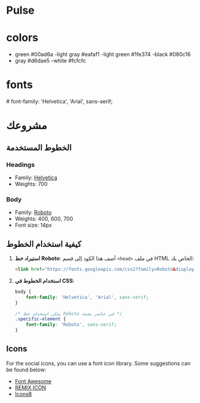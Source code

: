 # Pulse
# colors 
- green #00ad6a
-light gray #eafaf1
-light green #1fe374
-black #080c16
- gray #d6dae5
-white #fcfcfc
# fonts
<link href="https://fonts.googleapis.com/css2?family=Roboto&display=swap" rel="stylesheet">
# font-family: 'Helvetica', 'Arial', sans-serif;

# مشروعك

## الخطوط المستخدمة

### Headings
- Family: [Helvetica](https://fonts.google.com/specimen/Helvetica)
- Weights: 700

### Body
- Family: [Roboto](https://fonts.google.com/specimen/Roboto)
- Weights: 400, 600, 700
- Font size: 14px

## كيفية استخدام الخطوط

1. **استيراد خط Roboto**: أضف هذا الكود إلى قسم `<head>` في ملف HTML الخاص بك:
    ```html
    <link href="https://fonts.googleapis.com/css2?family=Roboto&display=swap" rel="stylesheet">
    ```

2. **استخدام الخطوط في CSS**:
    ```css
    body {
        font-family: 'Helvetica', 'Arial', sans-serif;
    }

    /* يمكن استخدام خط Roboto في عناصر معينة */
    .specific-element {
        font-family: 'Roboto', sans-serif;
    }
    ```


## Icons

For the social icons, you can use a font icon library. Some suggestions can be found below:
- [Font Awesome](https://fontawesome.com/)
- [REMIX ICON](https://remixicon.com/)
- [Icons8](https://icons8.com/)

